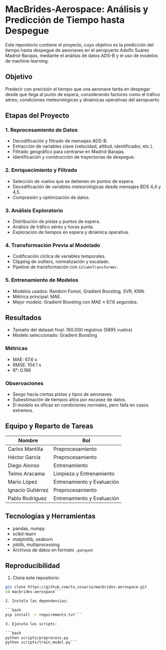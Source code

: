 # MacBrides-Aerospace: Análisis y Predicción de Tiempo hasta Despegue

Este repositorio contiene el proyecto, cuyo objetivo es la predicción del tiempo hasta despegue de aeronaves en el aeropuerto Adolfo Suárez Madrid-Barajas, mediante el análisis de datos ADS-B y el uso de modelos de machine learning.

## Objetivo

Predecir con precisión el tiempo que una aeronave tarda en despegar desde que llega al punto de espera, considerando factores como el tráfico aéreo, condiciones meteorológicas y dinámicas operativas del aeropuerto.

## Etapas del Proyecto

### 1. Reprocesamiento de Datos

- Decodificación y filtrado de mensajes ADS-B.
- Extracción de variables clave (velocidad, altitud, identificador, etc.).
- Filtrado geográfico para centrarse en Madrid-Barajas.
- Identificación y construcción de trayectorias de despegue.

### 2. Enriquecimiento y Filtrado

- Selección de vuelos que se detienen en puntos de espera.
- Decodificación de variables meteorológicas desde mensajes BDS 4,4 y 4,5.
- Compresión y optimización de datos.

### 3. Análisis Exploratorio

- Distribución de pistas y puntos de espera.
- Análisis de tráfico aéreo y horas punta.
- Exploración de tiempos en espera y dinámica operativa.

### 4. Transformación Previa al Modelado

- Codificación cíclica de variables temporales.
- Clipping de outliers, normalización y escalado.
- Pipeline de transformación con `ColumnTransformer`.

### 5. Entrenamiento de Modelos

- Modelos usados: Random Forest, Gradient Boosting, SVR, KNN.
- Métrica principal: MAE.
- Mejor modelo: Gradient Boosting con MAE ≈ 67.6 segundos.

## Resultados

- Tamaño del dataset final: 160.000 registros (5895 vuelos)
- Modelo seleccionado: Gradient Boosting

### Métricas

- MAE: 67.6 s
- RMSE: 104.1 s
- R²: 0.166

### Observaciones

- Sesgo hacia ciertas pistas y tipos de aeronaves.
- Subestimación de tiempos altos por escasez de datos.
- El modelo es eficaz en condiciones normales, pero falla en casos extremos.

## Equipo y Reparto de Tareas

| Nombre           | Rol                          |
|------------------|-------------------------------|
| Carlos Mantilla  | Preprocesamiento             |
| Héctor García    | Preprocesamiento             |
| Diego Alonso     | Entrenamiento                |
| Telmo Aracama    | Limpieza y Entrenamiento     |
| Mario López      | Entrenamiento y Evaluación   |
| Ignacio Gutiérrez| Preprocesamiento             |
| Pablo Rodríguez  | Entrenamiento y Evaluación   |

## Tecnologías y Herramientas

- pandas, numpy
- scikit-learn
- matplotlib, seaborn
- joblib, multiprocessing
- Archivos de datos en formato `.parquet`

## Reproducibilidad

1. Clona este repositorio:

```bash
git clone https://github.com/tu_usuario/macbrides-aerospace.git
cd macbrides-aerospace```

2. Instala las dependencias:

```bash
pip install -r requirements.txt```

3. Ejecuta los scripts:

```bash
python scripts/preprocess.py
python scripts/train_model.py```



